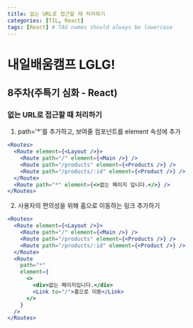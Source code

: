 ```yaml
---
title: 없는 URL로 접근할 때 처리하기
categories: [TIL, React]
tags: [React] # TAG names should always be lowercase
---
```


# 내일배움캠프 LGLG!

## 8주차(주특기 심화 - React)

### 없는 URL로 접근할 때 처리하기

1. path='*'를 추가하고, 보여줄 컴포넌트를 element 속성에 추가
```jsx
<Routes>
  <Route element={<Layout />}>
    <Route path="/" element={<Main />} />
    <Route path="/products" element={<Products />} />
    <Route path="/products/:id" element={<Product />} />
  </Route>
  <Route path="*" element={<>없는 페이지 입니다.</>} />
</Routes>
```

2. 사용자의 편의성을 위해 홈으로 이동하는 링크 추가하기
```jsx
<Routes>
  <Route element={<Layout />}>
    <Route path="/" element={<Main />} />
    <Route path="/products" element={<Products />} />
    <Route path="/products/:id" element={<Product />} />
  </Route>
  <Route
    path="*"
    element={
      <>
        <div>없는 페이지입니다.</div>
        <Link to="/">홈으로 이동</Link>
      </>
    }
  />
</Routes>
```
